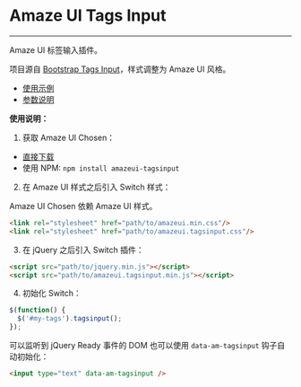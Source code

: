 # Amaze UI Tags Input
---

Amaze UI 标签输入插件。

项目源自 [Bootstrap Tags Input](https://github.com/timschlechter/bootstrap-tagsinput)，样式调整为 Amaze UI 风格。

- [使用示例](http://amazeui.github.io/tagsinput/docs/demo.html)
- [参数说明](http://amazeui.github.io/tagsinput/docs/options.html)

**使用说明：**

1. 获取 Amaze UI Chosen：

  - [直接下载](https://github.com/amazeui/tagsinput/archive/master.zip)
  - 使用 NPM: `npm install amazeui-tagsinput`

2. 在 Amaze UI 样式之后引入 Switch 样式：

  Amaze UI Chosen 依赖 Amaze UI 样式。

  ```html
  <link rel="stylesheet" href="path/to/amazeui.min.css"/>
  <link rel="stylesheet" href="path/to/amazeui.tagsinput.css"/>
  ```

3. 在 jQuery 之后引入 Switch 插件：

  ```html
  <script src="path/to/jquery.min.js"></script>
  <script src="path/to/amazeui.tagsinput.min.js"></script>
  ```

4. 初始化 Switch：

```js
$(function() {
  $('#my-tags').tagsinput();
});
```

可以监听到 jQuery Ready 事件的 DOM 也可以使用 `data-am-tagsinput` 钩子自动初始化：

```html
<input type="text" data-am-tagsinput />
```
